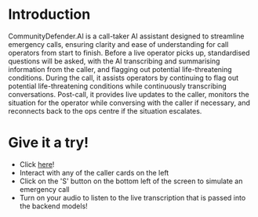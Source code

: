 # Introduction
CommunityDefender.AI is a call-taker AI assistant designed to streamline emergency calls, ensuring clarity and ease of understanding for call operators from start to finish. Before a live operator picks up, standardised questions will be asked, with the AI transcribing and summarising information from the caller, and flagging out potential life-threatening conditions. During the call, it assists operators by continuing to flag out potential life-threatening conditions while continuously transcribing conversations. Post-call, it provides live updates to the caller, monitors the situation for the operator while conversing with the caller if necessary, and reconnects back to the ops centre if the situation escalates. 

# Give it a try!
- Click [here](https://frontend-community-defender-ai.apps.innovate.sg-cna.com/)!
- Interact with any of the caller cards on the left
- Click on the 'S' button on the bottom left of the screen to simulate an emergency call
- Turn on your audio to listen to the live transcription that is passed into the backend models!
